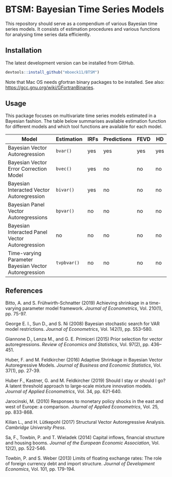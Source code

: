 # BTSM: Bayesian Time Series Models

<!-- badges: start -->
[//]: # "[![CRAN](http://www.r-pkg.org/badges/version/BGVAR)](https://cran.r-project.org/package=BGVAR)"
[//]: # "[![month](http://cranlogs.r-pkg.org/badges/BGVAR)](https://www.r-pkg.org/pkg/BGVAR)"
[//]: # "[![total](http://cranlogs.r-pkg.org/badges/grand-total/BGVAR)](https://www.r-pkg.org/pkg/BGVAR)"
<!-- badges: end -->

This repository should serve as a compendium of various Bayesian time series models. It consists of estimation procedures and various functions for analysing time series data efficiently.

## Installation

The latest development version can be installed from GitHub.

``` r
devtools::install_github("mboeck11/BTSM")
```

Note that Mac OS needs gfortran binary packages to be installed. See also: https://gcc.gnu.org/wiki/GFortranBinaries.

## Usage

This package focuses on multivariate time series models estimated in a Bayesian fashion. The table below summarises available estimation function for different models and which tool functions are available for each model.

| Model                                                 | Estimation  | IRFs | Predictions | FEVD | HD  |
|-------------------------------------------------------|-------------|------|-------------|------|-----|
| Bayesian Vector Autoregression                        | `bvar()`    | yes  | yes         | yes  | yes |
| Bayesian Vector Error Correction Model                | `bvec()`    | yes  | no          | no   | no  |
| Bayesian Interacted Vector Autoregression             | `bivar()`   | yes  | no          | no   | no  |
| Bayesian Panel Vector Autoregressions                 | `bpvar()`   | no   | no          | no   | no  |
| Bayesian Interacted Panel Vector Autoregression       | no          | no   | no          | no   | no  |
| Time-varying Parameter Bayesian Vector Autoregression | `tvpbvar()` | no   | no          | no   | no  |

## References

Bitto, A. and S. Frühwirth-Schnatter (2019) Achieving shrinkage in a time-varying parameter model framework. *Journal of Econometrics*, Vol. 210(1), pp. 75-97.

George E. I., Sun D., and S. Ni (2008) Bayesian stochastic search for VAR model restrictions. *Journal of Econometrics*, Vol. 142(1), pp. 553–580. 

Giannone D., Lenza M., and G. E. Primiceri (2015) Prior selection for vector autoregressions. *Review of Economics and Statistics*, Vol. 97(2), pp. 436–451.

Huber, F. and M. Feldkircher (2016) Adaptive Shrinkage in Bayesian Vector Autoregressive Models. *Journal of Business and Economic Statistics*, Vol. 37(1), pp. 27-39.

Huber F., Kastner, G. and M. Feldkircher (2019) Should I stay or should I go? A latent threshold approach to large‐scale mixture innovation models. *Journal of Applied Econometrics*, Vol. 34, pp. 621-640.

Jarocinski, M. (2010) Responses to monetary policy shocks in the east and west of Europe: a comparison. *Journal of Applied Econometrics*, Vol. 25, pp. 833-868.

Kilian L., and H. Lütkepohl (2017) Structural Vector Autoregressive Analysis. *Cambridge University Press*.

Sa, F., Towbin, P. and T. Wieladek (2014) Capital inflows, financial structure and housing booms. *Journal of the European Economic Association*, Vol. 12(2), pp. 522-546.

Towbin, P. and S. Weber (2013) Limits of floating exchange rates: The role of foreign currency debt and import structure. *Journal of Development Economics*, Vol. 101, pp. 179-194.

